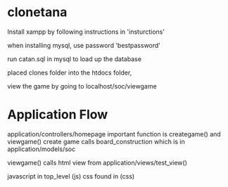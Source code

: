 clonetana
=======

Install xampp by following instructions in 'insturctions'

when installing mysql, use password 'bestpassword'

run catan.sql in mysql to load up the database



placed clones folder into the htdocs folder,

view the game by going to localhost/soc/viewgame



Application Flow
=======
application/controllers/homepage
 important function is creategame() and viewgame()
 create game calls board_construction which is in application/models/soc
 
viewgame() calls html view from application/views/test_view()

javascript in top_level (js) css found in (css)
